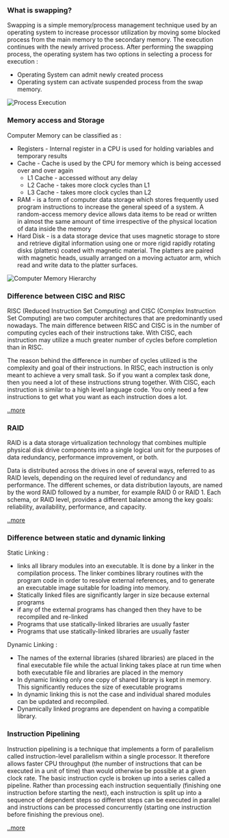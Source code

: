### What is swapping? 

Swapping is a simple memory/process management technique used by an 
operating system to increase processor utilization by moving some blocked process from the main 
memory to the secondary memory. The execution continues with the newly arrived process. 
After performing the swapping process, the operating system has two options in selecting a process for execution :
 * Operating System can admit newly created process
 * Operating system can activate suspended process from the swap memory.
 
 ![Process Execution](http://blog.sudobits.com/wp-content/uploads/2010/08/swapping.png)

### Memory access and Storage

Computer Memory can be classified as :
 * Registers - Internal register in a CPU is used for holding variables and temporary results
 * Cache - Cache is used by the CPU for memory which is being accessed over and over again
    * L1 Cache - accessed without any delay
    * L2 Cache - takes more clock cycles than L1
    * L3 Cache - takes more clock cycles than L2
 * RAM - is a form of computer data storage which stores frequently used program instructions to 
 increase the general speed of a system. A random-access memory device allows data items to be read 
 or written in almost the same amount of time irrespective of the physical location of data inside the memory
 * Hard Disk - is a data storage device that uses magnetic storage to store and retrieve digital 
 information using one or more rigid rapidly rotating disks (platters) coated with magnetic material. 
 The platters are paired with magnetic heads, usually arranged on a moving actuator arm, which read 
 and write data to the platter surfaces.

![Computer Memory Hierarchy](https://i2.wp.com/moreprocess.com/wp-content/images/devices/Computer%20memory%20hierarchy%20Internal%20register,%20cache,%20RAM,%20hard%20disk,%20magnetic%20tape.jpg?zoom=2&resize=444%2C418')

### Difference between CISC and RISC

RISC (Reduced Instruction Set Computing) and CISC (Complex Instruction Set Computing) are two 
computer architectures that are predominantly used nowadays. The main difference between RISC and 
CISC is in the number of computing cycles each of their instructions take. With CISC, each instruction 
may utilize a much greater number of cycles before completion than in RISC.

The reason behind the difference in number of cycles utilized is the complexity and goal of their 
instructions. In RISC, each instruction is only meant to achieve a very small task. So if you want 
a complex task done, then you need a lot of these instructions strung together. With CISC, each 
instruction is similar to a high level language code. You only need a few instructions to get what 
you want as each instruction does a lot.

[..more](http://www.differencebetween.net/technology/protocols-formats/difference-between-risc-and-cisc/)

### RAID

RAID is a data storage virtualization technology that combines multiple physical disk drive 
components into a single logical unit for the purposes of data redundancy, performance improvement, 
or both.

Data is distributed across the drives in one of several ways, referred to as RAID levels, depending 
on the required level of redundancy and performance. The different schemes, or data distribution 
layouts, are named by the word RAID followed by a number, for example RAID 0 or RAID 1. Each schema, 
or RAID level, provides a different balance among the key goals: reliability, availability, performance, and capacity.

[..more](https://en.wikipedia.org/wiki/RAID)

### Difference between static and dynamic linking

Static Linking : 
* links all library modules into an executable. It is done by a linker in the 
compilation process. The linker combines library routines with the program code in order to resolve 
external references, and to generate an executable image suitable for loading into 
memory.
* Statically linked files are significantly larger in size because external programs
* if any of the external programs has changed then they have to be recompiled and re-linked
* Programs that use statically-linked libraries are usually faster
* Programs that use statically-linked libraries are usually faster

Dynamic Linking :
* The names of the external libraries (shared libraries) are placed in the final executable file 
while the actual linking takes place at run time when both executable file and libraries are placed 
in the memory
* In dynamic linking only one copy of shared library is kept in memory. 
This significantly reduces the size of executable programs
* In dynamic linking this is not the case and individual shared modules can be updated 
and recompiled.
* Dynamically linked programs are dependent on having a compatible library.

### Instruction Pipelining

Instruction pipelining is a technique that implements a form of parallelism called instruction-level 
parallelism within a single processor. It therefore allows faster CPU throughput 
(the number of instructions that can be executed in a unit of time) than would otherwise be possible 
at a given clock rate. The basic instruction cycle is broken up into a series called a pipeline. 
Rather than processing each instruction sequentially (finishing one instruction before starting the next), 
each instruction is split up into a sequence of dependent steps so different steps can be executed 
in parallel and instructions can be processed concurrently (starting one instruction before finishing 
the previous one).

[..more](https://en.wikipedia.org/wiki/Instruction_pipelining)

